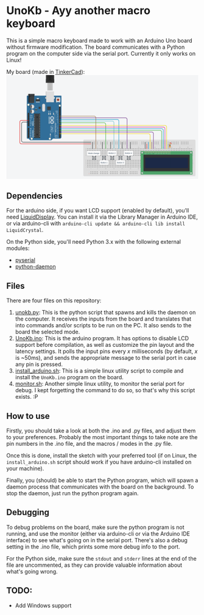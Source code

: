 # UnoKb - Ayy another macro keyboard 
This is a simple macro keyboard made to work with an Arduino Uno board without firmware modification. The board communicates with a Python program on the computer side via the serial port. Currently it only works on Linux!

My board (made in [TinkerCad](https://www.tinkercad.com)):
![My board setup](my_setup.png)

## Dependencies
For the arduino side, if you want LCD support (enabled by default), you'll need [LiquidDisplay](https://www.arduino.cc/en/Reference/LiquidCrystal). You can install it via the Library Manager in Arduino IDE, or via arduino-cli with `arduino-cli update && arduino-cli lib install LiquidCrystal`.

On the Python side, you'll need Python 3.x with the following external modules:
- [pyserial](https://pypi.org/project/pyserial/)
- [python-daemon](https://pypi.org/project/python-daemon/) 

## Files
There are four files on this repository:
1. [unokb.py](unokb.py): This is the python script that spawns and kills the daemon on the computer. It receives the inputs from the board and translates that into commands and/or scripts to be run on the PC. It also sends to the board the selected mode.
2. [UnoKb.ino](UnoKb.ino): This is the arduino program. It has options to disable LCD support before compilation, as well as customize the pin layout and the latency settings. It polls the input pins every _x_ milliseconds (by default, _x_ is ~50ms), and sends the appropriate message to the serial port in case any pin is pressed.
3. [install\_arduino.sh](install_script.sh): This is a simple linux utility script to compile and install the `UnoKb.ino` program on the board.
4. [monitor.sh](monitor.sh): Another simple linux utility, to monitor the serial port for debug. I kept forgetting the command to do so, so that's why this script exists. :P

## How to use
Firstly, you should take a look at both the .ino and .py files, and adjust them to your preferences. Probably the most important things to take note are the pin numbers in the .ino file, and the macros / modes in the .py file.

Once this is done, install the sketch with your preferred tool (if on Linux, the `install_arduino.sh` script should work if you have arduino-cli installed on your machine). 

Finally, you (should) be able to start the Python program, which will spawn a daemon process that communicates with the board on the background. To stop the daemon, just run the python program again.

## Debugging
To debug problems on the board, make sure the python program is not running, and use the monitor (either via arduino-cli or via the Arduino IDE interface) to see what's going on in the serial port. There's also a debug setting in the .ino file, which prints some more debug info to the port. 

For the Python side, make sure the `stdout` and `stderr` lines at the end of the file are uncommented, as they can provide valuable information about what's going wrong.

## TODO:
- Add Windows support
